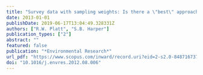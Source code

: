 ```yaml
---
title: "Survey data with sampling weights: Is there a \"best\" approach?"
date: 2013-01-01
publishDate: 2019-06-17T13:04:49.328331Z
authors: ["R.W. Platt", "S.B. Harper"]
publication_types: ["2"]
abstract: ""
featured: false
publication: "*Environmental Research*"
url_pdf: "https://www.scopus.com/inward/record.uri?eid=2-s2.0-84871673717&doi=10.1016%2fj.envres.2012.08.006&partnerID=40&md5=fcc45b3c049971c1915d92569fc54e37"
doi: "10.1016/j.envres.2012.08.006"
---
```


